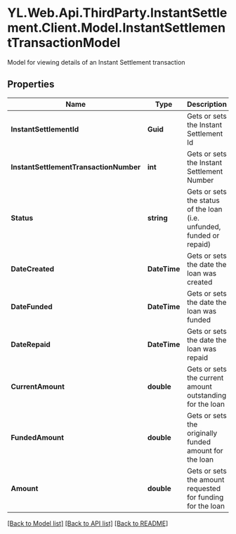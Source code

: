 # YL.Web.Api.ThirdParty.InstantSettlement.Client.Model.InstantSettlementTransactionModel
Model for viewing details of an Instant Settlement transaction
## Properties

Name | Type | Description | Notes
------------ | ------------- | ------------- | -------------
**InstantSettlementId** | **Guid** | Gets or sets the Instant Settlement Id | [optional] 
**InstantSettlementTransactionNumber** | **int** | Gets or sets the Instant Settlement Number | [optional] 
**Status** | **string** | Gets or sets the status of the loan (i.e. unfunded, funded or repaid) | [optional] 
**DateCreated** | **DateTime** | Gets or sets the date the loan was created | [optional] 
**DateFunded** | **DateTime** | Gets or sets the date the loan was funded | [optional] 
**DateRepaid** | **DateTime** | Gets or sets the date the loan was repaid | [optional] 
**CurrentAmount** | **double** | Gets or sets the current amount outstanding for the loan | [optional] 
**FundedAmount** | **double** | Gets or sets the originally funded amount for the loan | [optional] 
**Amount** | **double** | Gets or sets the amount requested for funding for the loan | [optional] 

[[Back to Model list]](../README.md#documentation-for-models) [[Back to API list]](../README.md#documentation-for-api-endpoints) [[Back to README]](../README.md)

